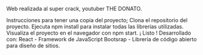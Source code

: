 Web realizada al super crack, youtuber THE DONATO.

Instrucciones para tener una copia del proyecto;
Clona el repositorio del proyecto.
Ejecuta npm install para instalar todas las librerías utilizadas.
Visualiza el proyecto en el navegador con npm start.
¡ Listo !
Desarrollado con:
React - Framework de JavaScript
Bootsrap - Librería de código abierto para diseño de sitios.

